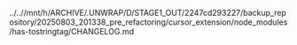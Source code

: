 ../..//mnt/h/ARCHIVE/.UNWRAP/D/STAGE1_OUT/2247cd293227/backup_repository/20250803_201338_pre_refactoring/cursor_extension/node_modules/has-tostringtag/CHANGELOG.md